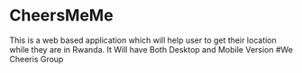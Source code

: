 # CheersMeMe
This is a web based application which will help user to get their location while they are in Rwanda.
It Will have Both Desktop and Mobile Version
#We Cheeris Group
